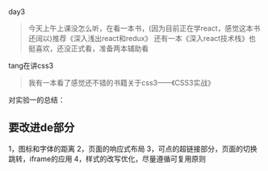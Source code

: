 day3

>今天上午上课没怎么听，在看一本书，(因为目前正在学react，感觉这本书还阔以)推荐《深入浅出react和redux》
>还有一本《深入react技术栈》也挺喜欢，还没正式看，准备两本辅助看

tang在讲css3
>我有一本看了感觉还不错的书籍关于css3——《CSS3实战》

对实验一的总结：
## 要改进de部分

1，图标和字体的距离
2，页面的响应式布局
3，可点的超链接部分，页面的切换跳转，iframe的应用
4，样式的改写优化，尽量遵循可复用原则